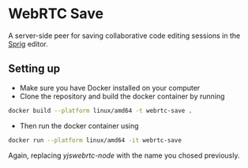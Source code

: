 # WebRTC Save

A server-side peer for saving collaborative code editing sessions in the [Sprig](https://sprig.hackclub.com/) editor.

## Setting up

- Make sure you have Docker installed on your computer
- Clone the repository and build the docker container by running
```sh
docker build --platform linux/amd64 -t webrtc-save .
```

- Then run the docker container using
```sh
docker run --platform linux/amd64 -it webrtc-save
```
Again, replacing *yjswebrtc-node* with the name you chosed previously.
